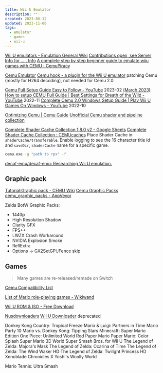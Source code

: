 ```yaml
---
title: Wii U Emulator
description: ""
created: 2023-06-12
updated: 2023-11-06
tags:
  - emulator
  - games
  - wii-u
---
```


[Wii U emulators - Emulation General Wiki](https://emulation.gametechwiki.com/index.php/Wii_U_emulators)
[Contributions open, see Server Info for ..... Info](https://wiki.agilly1989.xyz/)
[A complete step by step beginner guide to emulate wiiu games with CEMU : CemuPiracy](https://www.reddit.com/r/CemuPiracy/comments/144zcdl/a_complete_step_by_step_beginner_guide_to_emulate/)

[Cemu Emulator](http://cemu.info/)
[Cemu hook - a plugin for the Wii U emulator](https://cemuhook.sshnuke.net/) patching Cemu (mostly for H264 decoding), not needed for Cemu 2.0

[Cemu Full Setup Guide Easy to Follow - YouTube](https://www.youtube.com/watch?v=j82yK6z8Oj4) 2023-02
[(March 2023) How to setup CEMU Full Guide | Best Settings for Breath of the Wild - YouTube](https://www.youtube.com/watch?v=XDd36P3jQ1I) 2022-11
[Complete Cemu 2.0 Windows Setup Guide | Play Wii U Games On Windows - YouTube](https://www.youtube.com/watch?v=j0s-q5TghjU) 2022-10

[Optimizing Cemu | Cemu Guide](https://cemu.cfw.guide/optimizing-cemu.html)
[Unofficial Cemu shader and pipeline collection](https://chriztr.github.io/cemu_shader_and_pipeline_caches/)

[Complete Shader Cache Collection 1.8.0 v2 - Google Sheets](https://docs.google.com/spreadsheets/d/1S05wt1T4AkZu3qrtU2iE76unfB4Xb5Y8CHnz2f3PoYA/edit#gid=0)
[Complete Shader Cache Collection : CEMUcaches](https://www.reddit.com/r/CEMUcaches/comments/622702/complete_shader_cache_collection/?st=j5oyaai0&sh=c911de11)
Place Shader Cache in `shaderCache/transferable`.
Enable logging to see the 16 character title id and `saveDir`, `shaderCache` name for a specific game.

```sh
cemu.exe -g "path to rpx" -f
```

[decaf-emu/decaf-emu: Researching Wii U emulation.](https://github.com/decaf-emu/decaf-emu)

## Graphic pack

[Tutorial:Graphic pack - CEMU Wiki](http://compat.cemu.info/wiki/Tutorial:Graphic_pack)
[Cemu Graphic Packs](https://slashiee.github.io/cemu_graphic_packs/)
[cemu_graphic_packs - AppVeyor](https://ci.appveyor.com/project/slashiee/cemu-graphic-packs/build/artifacts)

Zelda BotW Graphic Packs:

- 1440p
- High Resolution Shadow
- Clarity GFX
- FPS++
- LWZX Crash Workaround
- NVIDIA Explosion Smoke
- ReflExtra
- Options -> GX2SetGPUFence skip

## Games

> Many games are re-released/remade on Switch

[Cemu Compatibility List](http://compat.cemu.info/)

[List of Mario role-playing games - Wikiwand](https://www.wikiwand.com/en/List_of_Mario_role-playing_games#)

[Wii U ROM & ISO - Free Download](https://romsfun.com/roms/wii-u)

[Nusdownloaders](https://testing.agilly1989.xyz/#/WiiU/Tools/Nusdownloaders/JNUSTool)
[Wii U Downloader](https://testing.agilly1989.xyz/#/WiiU/Tools/Nusdownloaders/WiiUDownloader) deprecated

Donkey Kong Country: Tropical Freeze
Mario & Luigi: Partners in Time
Mario Party 10
Mario vs. Donkey Kong: Tipping Stars
Minecraft: Super Mario Edition
One Piece: Unlimited World Red
Paper Mario
Paper Mario: Color Splash
Super Mario 3D World
Super Smash Bros. for Wii U
The Legend of Zelda: Majora's Mask
The Legend of Zelda: Ocarina of Time
The Legend of Zelda: The Wind Waker HD
The Legend of Zelda: Twilight Princess HD
Xenoblade Chronicles X
Yoshi's Woolly World

Mario Tennis: Ultra Smash
